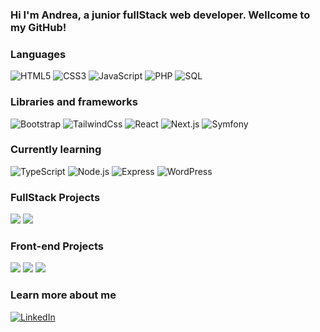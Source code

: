 ### Hi I'm Andrea, a junior fullStack web developer. Wellcome to my GitHub!

### Languages

![HTML5](https://img.shields.io/badge/-HTML5-000?&logo=HTML5)
![CSS3](https://img.shields.io/badge/-CSS3-000?&logo=CSS3)
![JavaScript](https://img.shields.io/badge/-JavaScript-000?&logo=JavaScript)
![PHP](https://img.shields.io/badge/-PHP-000?&logo=PHP)
![SQL](https://img.shields.io/badge/-SQL-000?&logo=MySQL)

### Libraries and frameworks
![Bootstrap](https://img.shields.io/badge/-Bootstrap-000?&logo=Bootstrap)
![TailwindCss](https://img.shields.io/badge/-TailwindCss-000?&logo=TailwindCss)
![React](https://img.shields.io/badge/-React-000?&logo=React)
![Next.js](https://img.shields.io/badge/-Next.js-000?&logo=Next.js)
![Symfony](https://img.shields.io/badge/-Symfony-000?&logo=Symfony)

### Currently learning
![TypeScript](https://img.shields.io/badge/-TypeScript-000?&logo=TypeScript)
![Node.js](https://img.shields.io/badge/-Node.js-000?&logo=Node.js)
![Express](https://img.shields.io/badge/-Express-000?&logo=Express)
![WordPress](https://img.shields.io/badge/-WordPress-000?&logo=WordPress)

### FullStack Projects
[![](https://img.shields.io/badge/-%20Les%20Pizzas%20De%20Charlotte-B92530)](https://www.lespizzasdecharlotte.com/)
[![](https://img.shields.io/badge/-%20Restaurant%20WebApp-155263)](https://andreafourel.fr/labouchedesgouts/public/)

### Front-end Projects
[![](https://img.shields.io/badge/-%20Djenkafo%20Art-F0C929)](https://www.djenkafoart.com/)
[![](https://img.shields.io/badge/-%20Mahm-C6B4CE)](https://www.mahm.fr/)
[![](https://img.shields.io/badge/-%20Dice%20Battle-1B1717)](https://andreafourel.github.io/evaluationStudiJsDOM/)

### Learn more about me
[![LinkedIn](https://img.shields.io/badge/-My%20LinkedIn-0e76a8?&logo=LinkedIn)](https://www.linkedin.com/in/andréa-fourel-1a3812109)


<!--
**AndreaFourel/AndreaFourel** is a ✨ _special_ ✨ repository because its `README.md` (this file) appears on your GitHub profile.

Here are some ideas to get you started:

- 🔭 I’m currently working on ...
- 🌱 I’m currently learning ...
- 👯 I’m looking to collaborate on ...
- 🤔 I’m looking for help with ...
- 💬 Ask me about ...
- 📫 How to reach me: ...
- 😄 Pronouns: ...
- ⚡ Fun fact: ...
-->
